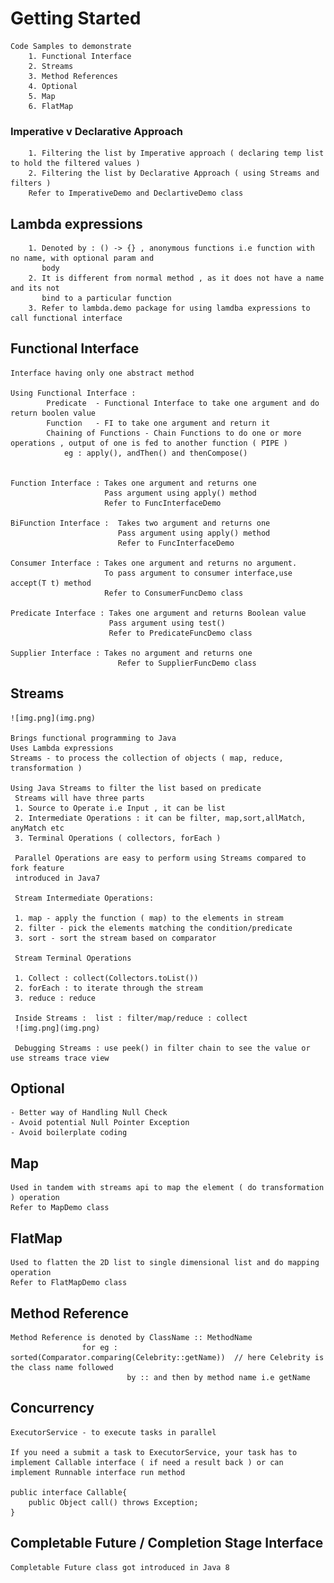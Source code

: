 # Getting Started

    Code Samples to demonstrate
        1. Functional Interface
        2. Streams
        3. Method References
        4. Optional 
        5. Map
        6. FlatMap

### Imperative v Declarative Approach

	    1. Filtering the list by Imperative approach ( declaring temp list to hold the filtered values )
        2. Filtering the list by Declarative Approach ( using Streams and filters )
        Refer to ImperativeDemo and DeclartiveDemo class

## Lambda expressions

        1. Denoted by : () -> {} , anonymous functions i.e function with no name, with optional param and
           body
        2. It is different from normal method , as it does not have a name and its not
           bind to a particular function
        3. Refer to lambda.demo package for using lamdba expressions to call functional interface



## Functional Interface

    Interface having only one abstract method

    Using Functional Interface :
            Predicate  - Functional Interface to take one argument and do return boolen value
            Function   - FI to take one argument and return it
            Chaining of Functions - Chain Functions to do one or more operations , output of one is fed to another function ( PIPE )
                eg : apply(), andThen() and thenCompose()
                
    
    Function Interface : Takes one argument and returns one
                         Pass argument using apply() method
                         Refer to FuncInterfaceDemo

    BiFunction Interface :  Takes two argument and returns one 
                            Pass argument using apply() method
                            Refer to FuncInterfaceDemo

    Consumer Interface : Takes one argument and returns no argument. 
                         To pass argument to consumer interface,use accept(T t) method
                         Refer to ConsumerFuncDemo class
    
    Predicate Interface : Takes one argument and returns Boolean value
                          Pass argument using test()
                          Refer to PredicateFuncDemo class
    
    Supplier Interface : Takes no argument and returns one
                            Refer to SupplierFuncDemo class

## Streams 

    ![img.png](img.png)
    
    Brings functional programming to Java
    Uses Lambda expressions
    Streams - to process the collection of objects ( map, reduce, transformation )

    Using Java Streams to filter the list based on predicate
     Streams will have three parts
     1. Source to Operate i.e Input , it can be list
     2. Intermediate Operations : it can be filter, map,sort,allMatch, anyMatch etc
     3. Terminal Operations ( collectors, forEach )

     Parallel Operations are easy to perform using Streams compared to fork feature 
     introduced in Java7
    
     Stream Intermediate Operations:

     1. map - apply the function ( map) to the elements in stream
     2. filter - pick the elements matching the condition/predicate
     3. sort - sort the stream based on comparator

     Stream Terminal Operations

     1. Collect : collect(Collectors.toList())
     2. forEach : to iterate through the stream
     3. reduce : reduce
     
     Inside Streams :  list : filter/map/reduce : collect
     ![img.png](img.png)

     Debugging Streams : use peek() in filter chain to see the value or use streams trace view

## Optional

    - Better way of Handling Null Check
    - Avoid potential Null Pointer Exception
    - Avoid boilerplate coding

## Map
    Used in tandem with streams api to map the element ( do transformation ) operation
    Refer to MapDemo class 

## FlatMap
    Used to flatten the 2D list to single dimensional list and do mapping operation
    Refer to FlatMapDemo class

## Method Reference

    Method Reference is denoted by ClassName :: MethodName
                    for eg :  sorted(Comparator.comparing(Celebrity::getName))  // here Celebrity is the class name followed
                              by :: and then by method name i.e getName


## Concurrency

    ExecutorService - to execute tasks in parallel
    
    If you need a submit a task to ExecutorService, your task has to
    implement Callable interface ( if need a result back ) or can implement Runnable interface run method

    public interface Callable{
        public Object call() throws Exception;
    }

## Completable Future / Completion Stage Interface

    Completable Future class got introduced in Java 8
    